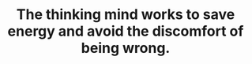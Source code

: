 ---
title: The thinking mind works to save energy and avoid the discomfort of being wrong.
tags: self human
sohotrightnow: true
---